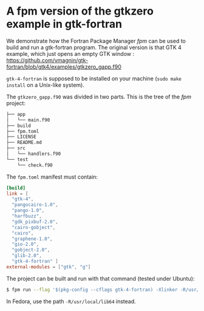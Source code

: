 # A fpm version of the gtkzero example in gtk-fortran

We demonstrate how the Fortran Package Manager *fpm* can be used to build and run a gtk-fortran program. The original version is that GTK 4 example, which just opens an empty GTK window :
https://github.com/vmagnin/gtk-fortran/blob/gtk4/examples/gtkzero_gapp.f90

`gtk-4-fortran` is supposed to be installed on your machine (`sudo make install` on a Unix-like system).

The `gtkzero_gapp.f90` was divided in two parts. This is the tree of the *fpm* project:

```bash
├── app
│   └── main.f90
├── build
├── fpm.toml
├── LICENSE
├── README.md
├── src
│   └── handlers.f90
└── test
    └── check.f90
```

The `fpm.toml` manifest must contain:

```toml
[build]
link = [
  "gtk-4",
  "pangocairo-1.0",
  "pango-1.0",
  "harfbuzz",
  "gdk_pixbuf-2.0",
  "cairo-gobject",
  "cairo",
  "graphene-1.0",
  "gio-2.0",
  "gobject-2.0",
  "glib-2.0",
  "gtk-4-fortran" ]
external-modules = ["gtk", "g"]
```

The project can be built and run with that command (tested under Ubuntu):

```bash
$ fpm run --flag '$(pkg-config --cflags gtk-4-fortran) -Xlinker -R/usr/local/lib'
```

In Fedora, use the path `-R/usr/local/lib64` instead.
